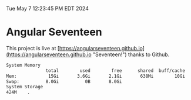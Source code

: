Tue May  7 12:23:45 PM EDT 2024

# Angular Seventeen


This project is live at [https://angularseventeen.github.io](https://angularseventeen.github.io "Seventeen!") thanks to Github.

```bash
System Memory
               total        used        free      shared  buff/cache   available
Mem:            15Gi       3.6Gi       2.1Gi       638Mi        10Gi        11Gi
Swap:          8.0Gi          0B       8.0Gi
System Storage
424M	.
